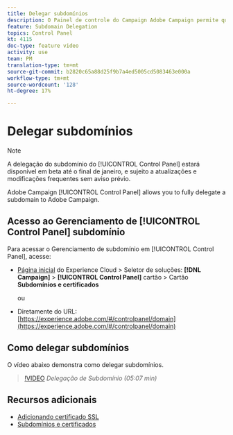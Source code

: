 ```yaml
---
title: Delegar subdomínios
description: O Painel de controle do Campaign Adobe Campaign permite que você delegue completamente um subdomínio para Adobe Campaign. Para fazer isso, siga as etapas abaixo.
feature: Subdomain Delegation
topics: Control Panel
kt: 4115
doc-type: feature video
activity: use
team: PM
translation-type: tm+mt
source-git-commit: b2820c65a88d25f9b7a4ed5005cd5083463e000a
workflow-type: tm+mt
source-wordcount: '128'
ht-degree: 17%

---
```



# Delegar subdomínios

>[!NOTE]
> A delegação do subdomínio do [!UICONTROL Control Panel] estará disponível em beta até o final de janeiro, e sujeito a
> atualizações e modificações frequentes sem aviso prévio.

Adobe Campaign [!UICONTROL Control Panel] allows you to fully delegate a subdomain to Adobe Campaign.

## Acesso ao Gerenciamento de [!UICONTROL Control Panel] subdomínio

Para acessar o Gerenciamento de subdomínio em [!UICONTROL Control Panel], acesse:

* [Página inicial](https://experience.adobe.com/#/home) do Experience Cloud > Seletor de soluções: **[!DNL Campaign]** > **[!UICONTROL Control Panel]** cartão > Cartão **Subdomínios e certificados**

   ou
* Diretamente do URL: [https://experience.adobe.com/#/controlpanel/domain](https://experience.adobe.com/#/controlpanel/domain)

## Como delegar subdomínios

O vídeo abaixo demonstra como delegar subdomínios.

>[!VIDEO](https://video.tv.adobe.com/v/31390?quality=12)
*Delegação de Subdomínio (05:07 min)*

## Recursos adicionais

* [Adicionando certificado SSL](/help/acc/monitoring-campaign-classic/control-panel/adding-ssl-certificates.md)
* [Subdomínios e certificados](https://docs.adobe.com/content/help/pt-BR/control-panel/using/subdomains-and-certificates/renewing-subdomain-certificate.html)
